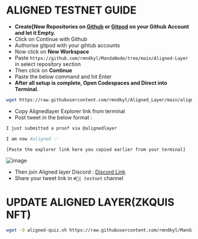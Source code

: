 # **__ALIGNED TESTNET GUIDE__**


- **Create[New Repositories on [Github](https://github.com/new) or [Gitpod](https://gitpod.io/workspaces) on your  Github Account and let it Empty.** 
- Click on Continue with Github
- Authorise gitpod with your gihtub accounts
- Now click on __New Workspace__
- Paste `https://github.com/rmndkyl/MandaNode/tree/main/Aligned-Layer` in select repository section
- Then click on __Continue__
- Paste the below command and hit Enter
- **After all setup is complete, Open Codespaces and Direct into Terminal.**
```bash
wget https://raw.githubusercontent.com/rmndkyl/Aligned_Layer/main/aligned.sh && chmod +x aligned.sh && sed -i 's/\r$//' aligned.sh && ./aligned.sh
```
- Copy Alignedlayer Explorer link from terminal
- Post tweet in the below format :
```bash
I just submitted a proof via @alignedlayer

I am now #aligned ✅

[Paste the explorer link here you copied earlier from your terminal]
```
![image](https://github.com/user-attachments/assets/794423fb-50af-44d5-bf0f-cefedb7a12fa)


- Then join Aligned layer Discord :  [Discord Link](http://discord.gg/alignedlayer)
- Share your tweet link in ```#🧪| testnet``` channel

# UPDATE ALIGNED LAYER(ZKQUIS NFT)

```bash
wget -O aligned-quiz.sh https://raw.githubusercontent.com/rmndkyl/MandaNode/refs/heads/main/Aligned-Layer/aligned-quiz.sh && chmod +x aligned-quiz.sh && sed -i 's/\r$//' aligned-quiz.sh && ./aligned-quiz.sh
```
